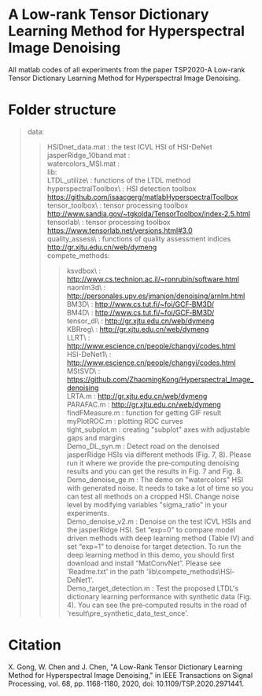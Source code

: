 # A Low-rank Tensor Dictionary Learning Method for Hyperspectral Image Denoising
All matlab codes of all experiments from the paper TSP2020-A Low-rank Tensor Dictionary Learning Method for Hyperspectral Image Denoising.

# Folder structure
>data: <br>
>>HSIDnet_data.mat        : the test ICVL HSI of HSI-DeNet<br>
>>jasperRidge_10band.mat  :<br>
>>watercolors_MSI.mat     :<br>
>lib:<br>
>>LTDL_utilize\           : functions of the LTDL method<br>
>>hyperspectralToolbox\   : HSI detection toolbox https://github.com/isaacgerg/matlabHyperspectralToolbox<br>
>>tensor_toolbox\         : tensor processing toolbox http://www.sandia.gov/~tgkolda/TensorToolbox/index‐2.5.html<br>
>>tensorlab\              : tensor processing toolbox https://www.tensorlab.net/versions.html#3.0<br>
>>quality_assess\         : functions of quality assessment indices http://gr.xjtu.edu.cn/web/dymeng<br>
>>compete_methods\: <br>
>>>ksvdbox\                : http://www.cs.technion.ac.il/~ronrubin/software.html<br>
>>>naonlm3d\               : http://personales.upv.es/jmanjon/denoising/arnlm.html<br>
>>>BM3D\                   : http://www.cs.tut.fi/~foi/GCF‐BM3D/<br>
>>>BM4D\                   : http://www.cs.tut.fi/~foi/GCF‐BM3D/<br>
>>>tensor_dl\              : http://gr.xjtu.edu.cn/web/dymeng<br>
>>>KBRreg\                 : http://gr.xjtu.edu.cn/web/dymeng<br>
>>>LLRT\                   : http://www.escience.cn/people/changyi/codes.html<br>
>>>HSI-DeNet1\             : http://www.escience.cn/people/changyi/codes.html<br>
>>>MStSVD\                 : https://github.com/ZhaomingKong/Hyperspectral_Image_denoising<br>
>>>LRTA.m                  : http://gr.xjtu.edu.cn/web/dymeng<br>
>>>PARAFAC.m               : http://gr.xjtu.edu.cn/web/dymeng<br>
>>findFMeasure.m         : function for getting GIF result<br>
>>myPlotROC.m            : plotting ROC curves<br>
>>tight_subplot.m        : creating "subplot" axes with adjustable gaps and margins<br>
>Demo_DL_syn.m             : Detect road on the denoised jasperRidge HSIs via different methods (Fig. 7, 8). Please run it where we provide the pre‐computing denoising results                               and you can get the results in Fig. 7 and Fig. 8.<br>
>Demo_denoise_ge.m         : The demo on "watercolors" HSI with generated noise. It needs to take a lot of time so you can test all methods on a cropped HSI. Change noise level                               by modifying variables "sigma_ratio" in your experiments.<br>
>Demo_denoise_v2.m         : Denoise on the test ICVL HSIs and the jasperRidge HSI. Set “exp=0” to compare model driven methods with deep learning method (Table IV) and set                                   “exp=1” to denoise for target detection. To run the deep learning method in this demo, you should first download and install “MatConvNet”. Please see                             'Readme.txt' in the path 'lib\compete_methods\HSI‐DeNet1'.<br>
>Demo_target_detection.m   : Test the proposed LTDL's dictionary learning performance with synthetic data (Fig. 4). You can see the pre‐computed results in the road of                                       'result\pre_synthetic_data_test_once'.<br>

# Citation
X. Gong, W. Chen and J. Chen, "A Low-Rank Tensor Dictionary Learning Method for Hyperspectral Image Denoising," in IEEE Transactions on Signal Processing, vol. 68, pp. 1168-1180, 2020, doi: 10.1109/TSP.2020.2971441.
